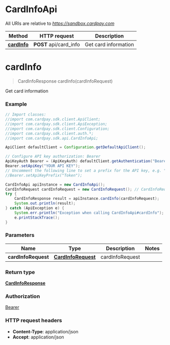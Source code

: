 # CardInfoApi

All URIs are relative to *https://sandbox.cardpay.com*

Method | HTTP request | Description
------------- | ------------- | -------------
[**cardInfo**](CardInfoApi.md#cardInfo) | **POST** api/card_info | Get card information


<a name="cardInfo"></a>
# **cardInfo**
> CardInfoResponse cardInfo(cardInfoRequest)

Get card information

### Example
```java
// Import classes:
//import com.cardpay.sdk.client.ApiClient;
//import com.cardpay.sdk.client.ApiException;
//import com.cardpay.sdk.client.Configuration;
//import com.cardpay.sdk.client.auth.*;
//import com.cardpay.sdk.api.CardInfoApi;

ApiClient defaultClient = Configuration.getDefaultApiClient();

// Configure API key authorization: Bearer
ApiKeyAuth Bearer = (ApiKeyAuth) defaultClient.getAuthentication("Bearer");
Bearer.setApiKey("YOUR API KEY");
// Uncomment the following line to set a prefix for the API key, e.g. "Token" (defaults to null)
//Bearer.setApiKeyPrefix("Token");

CardInfoApi apiInstance = new CardInfoApi();
CardInfoRequest cardInfoRequest = new CardInfoRequest(); // CardInfoRequest | cardInfoRequest
try {
    CardInfoResponse result = apiInstance.cardInfo(cardInfoRequest);
    System.out.println(result);
} catch (ApiException e) {
    System.err.println("Exception when calling CardInfoApi#cardInfo");
    e.printStackTrace();
}
```

### Parameters

Name | Type | Description  | Notes
------------- | ------------- | ------------- | -------------
 **cardInfoRequest** | [**CardInfoRequest**](CardInfoRequest.md)| cardInfoRequest |

### Return type

[**CardInfoResponse**](CardInfoResponse.md)

### Authorization

[Bearer](../README.md#Bearer)

### HTTP request headers

 - **Content-Type**: application/json
 - **Accept**: application/json

